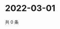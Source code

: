 # 2022-03-01

共 0 条

<!-- BEGIN WEIBO -->
<!-- 最后更新时间 Tue Mar 01 2022 08:42:49 GMT+0800 (China Standard Time) -->

<!-- END WEIBO -->
